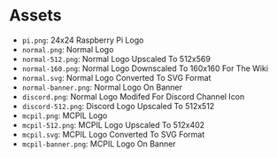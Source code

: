 # Assets
- ``pi.png``: 24x24 Raspberry Pi Logo
- ``normal.png``: Normal Logo
- ``normal-512.png``: Normal Logo Upscaled To 512x569
- ``normal-160.png``: Normal Logo Downscaled To 160x160 For The Wiki
- ``normal.svg``: Normal Logo Converted To SVG Format
- ``normal-banner.png``: Normal Logo On Banner
- ``discord.png``: Normal Logo Modifed For Discord Channel Icon
- ``discord-512.png``: Discord Logo Upscaled To 512x512
- ``mcpil.png``: MCPIL Logo
- ``mcpil-512.png``: MCPIL Logo Upscaled To 512x402
- ``mcpil.svg``: MCPIL Logo Converted To SVG Format
- ``mcpil-banner.png``: MCPIL Logo On Banner
